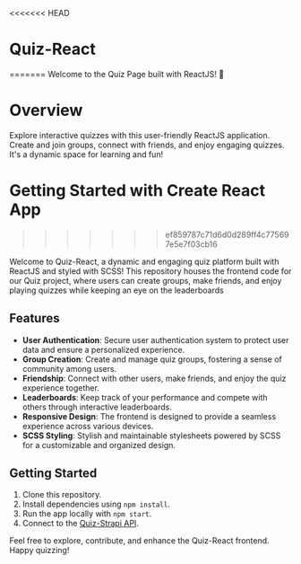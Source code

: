 <<<<<<< HEAD
# Quiz-React
=======
Welcome to the Quiz Page built with ReactJS! 🚀

# Overview
Explore interactive quizzes with this user-friendly ReactJS application. Create and join groups, connect with friends, and enjoy engaging quizzes. It's a dynamic space for learning and fun!


# Getting Started with Create React App
>>>>>>> ef859787c71d6d0d289ff4c775697e5e7f03cb16

Welcome to Quiz-React, a dynamic and engaging quiz platform built with ReactJS and styled with SCSS! This repository houses the frontend code for our Quiz project, where users can create groups, make friends, and enjoy playing quizzes while keeping an eye on the leaderboards

## Features

- **User Authentication**: Secure user authentication system to protect user data and ensure a personalized experience.
- **Group Creation**: Create and manage quiz groups, fostering a sense of community among users.
- **Friendship**: Connect with other users, make friends, and enjoy the quiz experience together.
- **Leaderboards**: Keep track of your performance and compete with others through interactive leaderboards.
- **Responsive Design**: The frontend is designed to provide a seamless experience across various devices.
- **SCSS Styling**: Stylish and maintainable stylesheets powered by SCSS for a customizable and organized design.

## Getting Started

1. Clone this repository.
2. Install dependencies using ```npm install```.
3. Run the app locally with ```npm start```.
4. Connect to the [Quiz-Strapi API](https://github.com/DeimanteDav/Quiz-strapi).

Feel free to explore, contribute, and enhance the Quiz-React frontend. Happy quizzing!